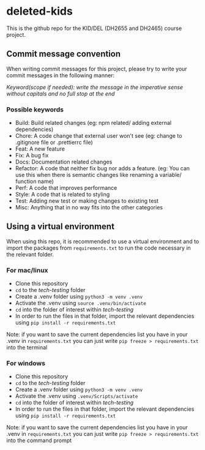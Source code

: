 # deleted-kids
This is the github repo for the KID/DEL (DH2655 and DH2465) course project. 

## Commit message convention
When writing commit messages for this project, please try to write your commit messages in the following manner:

_Keyword(scope if needed): write the message in the imperative sense without capitals and no full stop at the end_

### Possible keywords

* Build: Build related changes (eg: npm related/ adding external dependencies)
* Chore: A code change that external user won't see (eg: change to .gitignore file or .prettierrc file)
* Feat: A new feature
* Fix: A bug fix
* Docs: Documentation related changes
* Refactor: A code that neither fix bug nor adds a feature. (eg: You can use this when there is semantic changes like renaming a variable/ function name)
* Perf: A code that improves performance
* Style: A code that is related to styling
* Test: Adding new test or making changes to existing test
* Misc: Anything that in no way fits into the other categories

## Using a virtual environment

When using this repo, it is recommended to use a virtual environment and to import the packages from `requirements.txt` to run the code necessary in the relevant folder. 

### For mac/linux
* Clone this repository
* `cd` to the _tech-testing_ folder
* Create a .venv folder using `python3 -m venv .venv`
* Activate the .venv using `source .venv/bin/activate`
* `cd` into the folder of interest within _tech-testing_
* In order to run the files in that folder, import the relevant dependencies using `pip install -r requirements.txt`

Note: if you want to save the current dependencies list you have in your .venv in `requirements.txt` you can just write `pip freeze > requirements.txt` into the terminal

### For windows
* Clone this repository
* `cd` to the _tech-testing_ folder
* Create a .venv folder using `python3 -m venv .venv`
* Activate the .venv using `.venv/Scripts/activate`
* `cd` into the folder of interest within _tech-testing_
* In order to run the files in that folder, import the relevant dependencies using `pip install -r requirements.txt`

Note: if you want to save the current dependencies list you have in your .venv in `requirements.txt` you can just write `pip freeze > requirements.txt` into the command prompt
